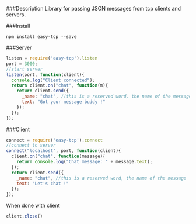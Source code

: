 ###Description
Library for passing JSON messages from tcp clients and servers.

###Install

```
npm install easy-tcp --save

```
###Server
```javascript
listen = require('easy-tcp').listen
port = 3000;
//start server
listen(port, function(client){
  console.log("Client connected");
  return client.on("chat", function(m){
    return client.send({
      _name: "chat", //this is a reserved word, the name of the message
      text: "Got your message buddy !"
    });
  });
});
```
###Client
```javascript
connect = require('easy-tcp').connect
//connect to server
connect("localhost", port, function(client){
  client.on("chat", function(message){
    return console.log("Chat message: " + message.text);
  });
  return client.send({
    _name: "chat", //this is a reserved word, the name of the message
    text: "Let's chat !"
  });
});

```
When done with client
```javascript
client.close()
```





